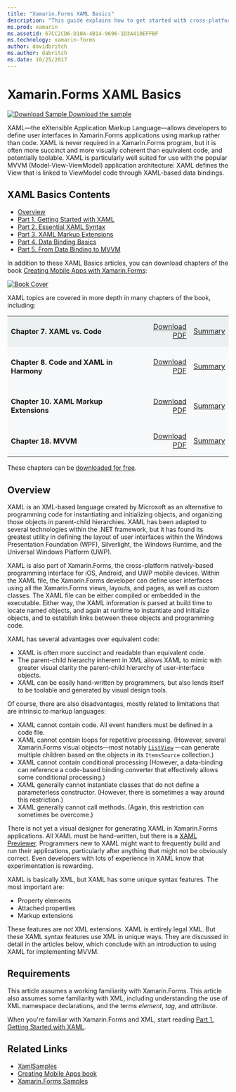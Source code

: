 ```yaml
---
title: "Xamarin.Forms XAML Basics"
description: "This guide explains how to get started with cross-platform XAML for mobile devices. XAML allows developers to define user interfaces in Xamarin.Forms applications using markup rather than code."
ms.prod: xamarin
ms.assetid: 67CC2CD6-D10A-4B14-9696-1D3A410EFFBF
ms.technology: xamarin-forms
author: davidbritch
ms.author: dabritch
ms.date: 10/25/2017
---
```


# Xamarin.Forms XAML Basics

[![Download Sample](~/media/shared/download.png) Download the sample](https://developer.xamarin.com/samples/xamarin-forms/XamlSamples/)

XAML—the eXtensible Application Markup Language—allows developers to define user interfaces in Xamarin.Forms applications using markup rather than code. XAML is never required in a Xamarin.Forms program, but it is often more succinct and more visually coherent than equivalent code, and potentially toolable. XAML is particularly well suited for use with the popular MVVM (Model-View-ViewModel) application architecture: XAML defines the View that is linked to ViewModel code through XAML-based data bindings.

## XAML Basics Contents

* [Overview](#Overview)
* [Part 1. Getting Started with XAML](~/xamarin-forms/xaml/xaml-basics/get-started-with-xaml.md)
* [Part 2. Essential XAML Syntax](~/xamarin-forms/xaml/xaml-basics/essential-xaml-syntax.md)
* [Part 3. XAML Markup Extensions](~/xamarin-forms/xaml/xaml-basics/xaml-markup-extensions.md)
* [Part 4. Data Binding Basics](~/xamarin-forms/xaml/xaml-basics/data-binding-basics.md)
* [Part 5. From Data Binding to MVVM](~/xamarin-forms/xaml/xaml-basics/data-bindings-to-mvvm.md)

In addition to these XAML Basics articles, you can download chapters of the book [Creating Mobile Apps with Xamarin.Forms](~/xamarin-forms/creating-mobile-apps-xamarin-forms/index.md):

[![](images/cover-sml.png "Book Cover")](~/xamarin-forms/creating-mobile-apps-xamarin-forms/index.md)

XAML topics are covered in more depth in many chapters of the book, including:

<table style="border:0px; box-shadow:0 0px 0px" cellpadding="0" cellspacing="2" border="0" width="85%">
<tr style="background:#ecf0f1">
  <td style="border:0px;">
    <h4>Chapter 7. XAML vs. Code</h4>
  </td>
  <td style="border:0px;" align="right"><a href="https://download.xamarin.com/developer/xamarin-forms-book/XamarinFormsBook-Ch07-Apr2016.pdf">Download PDF</a> </td>
  <td style="border:0px;" align="right"><a href="~/xamarin-forms/creating-mobile-apps-xamarin-forms/summaries/chapter07.md">Summary</a></td>
</tr>
<tr style="background:#f8f9fa">
  <td style="border:0px;">
    <h4>Chapter 8. Code and XAML in Harmony</h4>
  </td>
  <td style="border:0px;" align="right"><a href="https://download.xamarin.com/developer/xamarin-forms-book/XamarinFormsBook-Ch08-Apr2016.pdf">Download PDF</a> </td>
  <td style="border:0px;" align="right"><a href="~/xamarin-forms/creating-mobile-apps-xamarin-forms/summaries/chapter08.md">Summary</a></td>
</tr>
<tr style="background:#f8f9fa">
  <td style="border:0px;">
    <h4>Chapter 10. XAML Markup Extensions</h4>
  </td>
  <td style="border:0px;" align="right"><a href="https://download.xamarin.com/developer/xamarin-forms-book/XamarinFormsBook-Ch10-Apr2016.pdf">Download PDF</a> </td>
  <td style="border:0px;" align="right"><a href="~/xamarin-forms/creating-mobile-apps-xamarin-forms/summaries/chapter10.md">Summary</a></td>
</tr>
<tr style="background:#f8f9fa">
  <td style="border:0px;">
    <h4>Chapter 18. MVVM</h4>
  </td>
  <td style="border:0px;" align="right"><a href="https://download.xamarin.com/developer/xamarin-forms-book/XamarinFormsBook-Ch18-Apr2016.pdf">Download PDF</a> </td>
  <td style="border:0px;" align="right"><a href="~/xamarin-forms/creating-mobile-apps-xamarin-forms/summaries/chapter18.md">Summary</a></td></tr>
</table>

These chapters can be [downloaded for free](~/xamarin-forms/creating-mobile-apps-xamarin-forms/index.md).

<a name="Overview" />

## Overview

XAML is an XML-based language created by Microsoft as an alternative to programming code for instantiating and initializing objects, and organizing those objects in parent-child hierarchies. XAML has been adapted to several technologies within the .NET framework, but it has found its greatest utility in defining the layout of user interfaces within the Windows Presentation Foundation (WPF), Silverlight, the Windows Runtime, and the Universal Windows Platform (UWP).

XAML is also part of Xamarin.Forms, the cross-platform natively-based programming interface for iOS, Android, and UWP mobile devices. Within the XAML file, the Xamarin.Forms developer can define user interfaces using all the Xamarin.Forms views, layouts, and pages, as well as custom classes. The XAML file can be either compiled or embedded in the executable. Either way, the XAML information is parsed at build time to locate named objects, and again at runtime to instantiate and initialize objects, and to establish links between these objects and programming code.

XAML has several advantages over equivalent code:

-  XAML is often more succinct and readable than equivalent code.
-  The parent-child hierarchy inherent in XML allows XAML to mimic with greater visual clarity the parent-child hierarchy of user-interface objects.
-  XAML can be easily hand-written by programmers, but also lends itself to be toolable and generated by visual design tools.

Of course, there are also disadvantages, mostly related to limitations that are intrinsic to markup languages:

-  XAML cannot contain code. All event handlers must be defined in a code file.
-  XAML cannot contain loops for repetitive processing. (However, several Xamarin.Forms visual objects—most notably  [`ListView`](xref:Xamarin.Forms.ListView) —can generate multiple children based on the objects in its `ItemsSource` collection.)
-  XAML cannot contain conditional processing (However, a data-binding can reference a code-based binding converter that effectively allows some conditional processing.)
-  XAML generally cannot instantiate classes that do not define a parameterless constructor. (However, there is sometimes a way around this restriction.)
-  XAML generally cannot call methods. (Again, this restriction can sometimes be overcome.)

There is not yet a visual designer for generating XAML in Xamarin.Forms applications. All XAML must be hand-written, but there is a [XAML Previewer](~/xamarin-forms/xaml/xaml-previewer.md). Programmers new to XAML might want to frequently build and run their applications, particularly after anything that might not be obviously correct. Even developers with lots of experience in XAML know that experimentation is rewarding.

XAML is basically XML, but XAML has some unique syntax features. The most important are:

- Property elements
- Attached properties
- Markup extensions

These features are *not* XML extensions. XAML is entirely legal XML. But these XAML syntax features use XML in unique ways. They are discussed in detail in the articles below, which conclude with an introduction to using XAML for implementing MVVM.

## Requirements

This article assumes a working familiarity with Xamarin.Forms. This article also assumes some familiarity with XML, including understanding the use of XML namespace declarations, and the terms *element*, *tag*, and *attribute*.

When you're familiar with Xamarin.Forms and XML, start reading [Part 1. Getting Started with XAML](~/xamarin-forms/xaml/xaml-basics/get-started-with-xaml.md).

## Related Links

- [XamlSamples](https://developer.xamarin.com/samples/xamarin-forms/XamlSamples/)
- [Creating Mobile Apps book](~/xamarin-forms/creating-mobile-apps-xamarin-forms/index.md)
- [Xamarin.Forms Samples](https://developer.xamarin.com/samples/xamarin-forms/all/)
